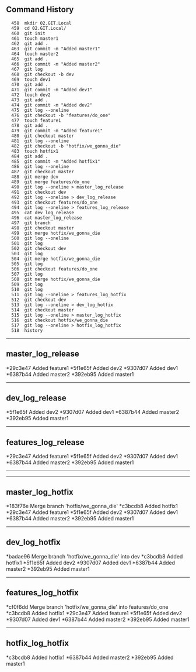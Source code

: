 ## Command History
```
  458  mkdir 02.GIT.Local
  459  cd 02.GIT.Local/
  460  git init
  461  touch master1
  462  git add .
  463  git commit -m "Added master1"
  464  touch master2
  465  git add .
  466  git commit -m "Added master2"
  467  git log
  468  git checkout -b dev
  469  touch dev1
  470  git add .
  471  git commit -m "Added dev1"
  472  touch dev2
  473  git add .
  474  git commit -m "Added dev2"
  475  git log --oneline
  476  git checkout -b "features/do_one"
  477  touch feature1
  478  git add .
  479  git commit -m "Added feature1"
  480  git checkout master
  481  git log --oneline
  482  git checkout -b "hotfix/we_gonna_die"
  483  touch hotfix1
  484  git add .
  485  git commit -m "Added hotfix1"
  486  git log --oneline
  487  git checkout master
  488  git merge dev
  489  git merge features/do_one
  490  git log --oneline > master_log_release
  491  git checkout dev
  492  git log --oneline > dev_log_release
  493  git checkout features/do_one
  494  git log --oneline > features_log_release
  495  cat dev_log_release 
  496  cat master_log_release 
  497  git branch
  498  git checkout master
  499  git merge hotfix/we_gonna_die
  500  git log --oneline
  501  git log 
  502  git checkout dev
  503  git log
  504  git merge hotfix/we_gonna_die
  505  git log
  506  git checkout features/do_one
  507  git log
  508  git merge hotfix/we_gonna_die
  509  git log
  510  git log
  511  git log --oneline > features_log_hotfix
  512  git checkout dev
  513  git log --oneline > dev_log_hotfix
  514  git checkout master
  515  git log --oneline > master_log_hotfix
  516  git checkout hotfix/we_gonna_die
  517  git log --oneline > hotfix_log_hotfix
  518  history
```

***
## master_log_release

*29c3e47 Added feature1
*5f1e65f Added dev2
*9307d07 Added dev1
*6387b44 Added master2
*392eb95 Added master1

***
## dev_log_release

*5f1e65f Added dev2
*9307d07 Added dev1
*6387b44 Added master2
*392eb95 Added master1

***
## features_log_release

*29c3e47 Added feature1
*5f1e65f Added dev2
*9307d07 Added dev1
*6387b44 Added master2
*392eb95 Added master1

***
***
## master_log_hotfix

*183f76e Merge branch 'hotfix/we_gonna_die'
*c3bcdb8 Added hotfix1
*29c3e47 Added feature1
*5f1e65f Added dev2
*9307d07 Added dev1
*6387b44 Added master2
*392eb95 Added master1

***
## dev_log_hotfix

*badae96 Merge branch 'hotfix/we_gonna_die' into dev
*c3bcdb8 Added hotfix1
*5f1e65f Added dev2
*9307d07 Added dev1
*6387b44 Added master2
*392eb95 Added master1

***
## features_log_hotfix

*cf0f6dd Merge branch 'hotfix/we_gonna_die' into features/do_one
*c3bcdb8 Added hotfix1
*29c3e47 Added feature1
*5f1e65f Added dev2
*9307d07 Added dev1
*6387b44 Added master2
*392eb95 Added master1

***
## hotfix_log_hotfix

*c3bcdb8 Added hotfix1
*6387b44 Added master2
*392eb95 Added master1

